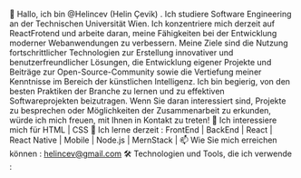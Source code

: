 👋 Hallo, ich bin @Helincev (Helin Çevik) . Ich studiere Software Engineering an der Technischen Universität Wien. Ich konzentriere mich derzeit auf ReactFrotend und arbeite daran, meine Fähigkeiten bei der Entwicklung moderner Webanwendungen zu verbessern. Meine Ziele sind die Nutzung fortschrittlicher Technologien zur Erstellung innovativer und benutzerfreundlicher Lösungen, die Entwicklung eigener Projekte und Beiträge zur Open-Source-Community sowie die Vertiefung meiner Kenntnisse im Bereich der künstlichen Intelligenz. Ich bin begierig, von den besten Praktiken der Branche zu lernen und zu effektiven Softwareprojekten beizutragen. Wenn Sie daran interessiert sind, Projekte zu besprechen oder Möglichkeiten der Zusammenarbeit zu erkunden, würde ich mich freuen, mit Ihnen in Kontakt zu treten! 👀 Ich interessiere mich für HTML | CSS 🌱 Ich lerne derzeit : FrontEnd | BackEnd | React | React Native | Mobile | Node.js | MernStack | 📫 Wie Sie mich erreichen können : helincev@gmail.com 🛠 Technologien und Tools, die ich verwende :



<!---
Helincev/Helincev is a ✨ special ✨ repository because its `README.md` (this file) appears on your GitHub profile.
You can click the Preview link to take a look at your changes.
--->
